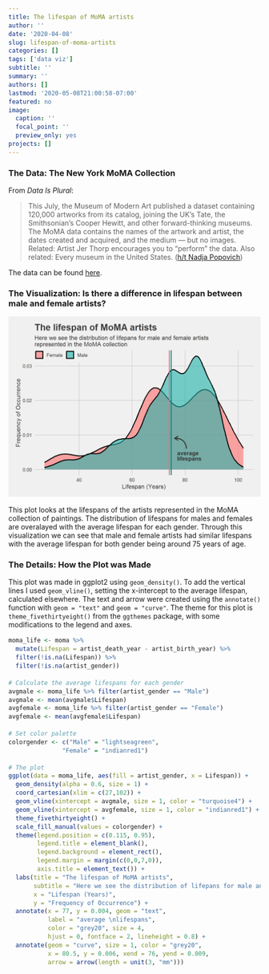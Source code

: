 ```yaml
---
title: The lifespan of MoMA artists
author: ''
date: '2020-04-08'
slug: lifespan-of-moma-artists
categories: []
tags: ['data viz']
subtitle: ''
summary: ''
authors: []
lastmod: '2020-05-08T21:00:58-07:00'
featured: no
image:
  caption: ''
  focal_point: ''
  preview_only: yes
projects: []
---
```






### The Data: The New York MoMA Collection

From *Data Is Plural*:

> This July, the Museum of Modern Art published a dataset containing 120,000 artworks from its catalog, joining the UK’s Tate, the Smithsonian’s Cooper Hewitt, and other forward-thinking museums. The MoMA data contains the names of the artwork and artist, the dates created and acquired, and the medium — but no images. Related: Artist Jer Thorp encourages you to “perform” the data. Also related: Every museum in the United States. ([h/t Nadja Popovich](https://twitter.com/popovichn))

The data can be found [here](https://github.com/MuseumofModernArt/collection).


### The Visualization: Is there a difference in lifespan between male and female artists?



<img src="staticunnamed-chunk-2-1.png" width="672" />

This plot looks at the lifespans of the artists represented in the MoMA collection of paintings. The distribution of lifespans for males and females are overalayed with the average lifespan for each gender. Through this visualization we can see that male and female artists had similar lifespans with the average lifespan for both gender being around 75 years of age.

### The Details: How the Plot was Made

This plot was made in ggplot2 using `geom_density()`. To add the vertical lines I used `geom_vline()`, setting the x-intercept to the average lifespan, calculated elsewhere. The text and arrow were created using the `annotate()` function with `geom = "text"` and `geom = "curve"`. The theme for this plot is `theme_fivethirtyeight()` from the `ggthemes` package, with some modifications to the legend and axes. 


```r
moma_life <- moma %>% 
  mutate(Lifespan = artist_death_year - artist_birth_year) %>% 
  filter(!is.na(Lifespan)) %>%
  filter(!is.na(artist_gender))

# Calculate the average lifespans for each gender
avgmale <- moma_life %>% filter(artist_gender == "Male")
avgmale <- mean(avgmale$Lifespan)
avgfemale <- moma_life %>% filter(artist_gender == "Female")
avgfemale <- mean(avgfemale$Lifespan)

# Set color palette
colorgender <- c("Male" = "lightseagreen", 
               "Female" = "indianred1")

# The plot
ggplot(data = moma_life, aes(fill = artist_gender, x = Lifespan)) +
  geom_density(alpha = 0.6, size = 1) +
  coord_cartesian(xlim = c(27,102)) +
  geom_vline(xintercept = avgmale, size = 1, color = "turquoise4") +
  geom_vline(xintercept = avgfemale, size = 1, color = "indianred1") +
  theme_fivethirtyeight() +
  scale_fill_manual(values = colorgender) +
  theme(legend.position = c(0.115, 0.95), 
        legend.title = element_blank(),
        legend.background = element_rect(),
        legend.margin = margin(c(0,0,7,0)),
        axis.title = element_text()) +
  labs(title = "The lifespan of MoMA artists",
       subtitle = "Here we see the distribution of lifepans for male and female artists \nrepresented in the MoMA collection",
       x = "Lifespan (Years)",
       y = "Frequency of Occurrence") +
  annotate(x = 77, y = 0.004, geom = "text",
           label = "average \nlifespans", 
           color = "grey20", size = 4,
           hjust = 0, fontface = 2, lineheight = 0.8) +
  annotate(geom = "curve", size = 1, color = "grey20",
           x = 80.5, y = 0.006, xend = 76, yend = 0.009,
           arrow = arrow(length = unit(3, "mm")))
```

